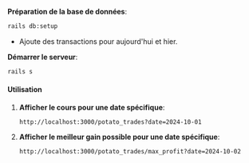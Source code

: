 **Préparation de la base de données**:
```bash
rails db:setup
```
- Ajoute des transactions pour aujourd'hui et hier.

**Démarrer le serveur**:
```bash
rails s
```

#### Utilisation

1. **Afficher le cours pour une date spécifique**:
   ```
   http://localhost:3000/potato_trades?date=2024-10-01
   ```

2. **Afficher le meilleur gain possible pour une date spécifique**:
   ```
   http://localhost:3000/potato_trades/max_profit?date=2024-10-02
   ```